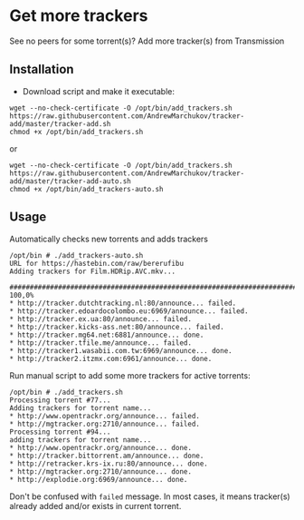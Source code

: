 # Get more trackers

See no peers for some torrent(s)? Add more tracker(s) from Transmission

## Installation
* Download script and make it executable:

```
wget --no-check-certificate -O /opt/bin/add_trackers.sh https://raw.githubusercontent.com/AndrewMarchukov/tracker-add/master/tracker-add.sh
chmod +x /opt/bin/add_trackers.sh
```
or

```
wget --no-check-certificate -O /opt/bin/add_trackers.sh https://raw.githubusercontent.com/AndrewMarchukov/tracker-add/master/tracker-add-auto.sh
chmod +x /opt/bin/add_trackers-auto.sh
```
## Usage
Automatically checks new torrents and adds trackers
```
/opt/bin # ./add_trackers-auto.sh
URL for https://hastebin.com/raw/bererufibu
Adding trackers for Film.HDRip.AVC.mkv...

######################################################################## 100,0%
* http://tracker.dutchtracking.nl:80/announce... failed.
* http://tracker.edoardocolombo.eu:6969/announce... failed.
* http://tracker.ex.ua:80/announce... failed.
* http://tracker.kicks-ass.net:80/announce... failed.
* http://tracker.mg64.net:6881/announce... done.
* http://tracker.tfile.me/announce... failed.
* http://tracker1.wasabii.com.tw:6969/announce... done.
* http://tracker2.itzmx.com:6961/announce... done.
```
Run manual script to add some more trackers for active torrents:

```
/opt/bin # ./add_trackers.sh
Processing torrent #77...
Adding trackers for torrent name...
* http://www.opentrackr.org/announce... failed.
* http://mgtracker.org:2710/announce... failed.
Processing torrent #94...
adding trackers for torrent name...
* http://www.opentrackr.org/announce... done.
* http://tracker.bittorrent.am/announce... done.
* http://retracker.krs-ix.ru:80/announce... done.
* http://mgtracker.org:2710/announce... done.
* http://explodie.org:6969/announce... done.
```

Don't be confused with `failed` message. In most cases, it means tracker(s) already added and/or exists in current torrent.
